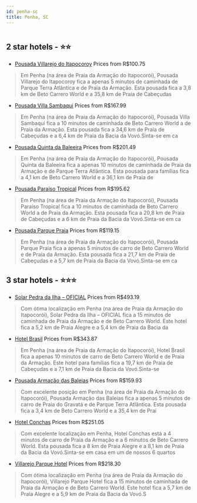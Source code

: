 ```yaml
---
id: penha-sc
title: Penha, SC
---
```


<center><img src="https://i.travelapi.com/hotels/46000000/45770000/45762600/45762520/c17a6916_z.jpg" alt="" /></center>


##  2 star hotels - ⭐️⭐️

-    [Pousada Villarejo do Itapocoroy](https://www.hurb.com/br/aud/https://www.hurb.com/br/hotels/penha/pousada-villarejo-do-itapocoroy-HT-MEQH?cmp=18055) Prices from R$100.75
   > Em Penha (na área de Praia da Armação do Itapocorói), Pousada Villarejo do Itapocoroy fica a apenas 5 minutos de caminhada de Parque Terra Atlântica e de Praia da Armação.  Esta pousada fica a 3,8 km de Beto Carrero World e a 35,8 km de Praia de Cabeçudas
-    [Pousada Villa Sambaqui](https://www.hurb.com/br/aud/https://www.hurb.com/br/hotels/penha/pousada-villa-sambaqui-HT-GOBS?cmp=18055) Prices from R$167.99
   > Em Penha (na área de Praia da Armação do Itapocorói), Pousada Villa Sambaqui fica a 10 minutos de caminhada de Beto Carrero World a de Praia da Armação.  Esta pousada fica a 34,6 km de Praia de Cabeçudas e a 6,4 km de Praia da Bacia da Vovó.Sinta-se em ca
-    [Pousada Quinta da Baleeira](https://www.hurb.com/br/aud/https://www.hurb.com/br/hotels/penha/pousada-quinta-da-baleeira-HT-N4Z4?cmp=18055) Prices from R$201.49
   > Em Penha (na área de Praia da Armação do Itapocorói), Pousada Quinta da Baleeira fica a apenas 10 minutos de caminhada de Praia da Armação e de Parque Terra Atlântica.  Esta pousada para famílias fica a 4,1 km de Beto Carrero World e a 36,1 km de Praia de
-    [Pousada Paraíso Tropical](https://www.hurb.com/br/aud/https://www.hurb.com/br/hotels/penha/pousada-paraiso-tropical-HT-2UIL?cmp=18055) Prices from R$195.62
   > Em Penha (na área de Praia da Armação do Itapocorói), Pousada Paraíso Tropical fica a 10 minutos de caminhada de Beto Carrero World a de Praia da Armação.  Esta pousada fica a 20,8 km de Praia de Cabeçudas e a 6 km de Praia da Bacia da Vovó.Sinta-se em ca
-    [Pousada Parque Praia](https://www.hurb.com/br/aud/https://www.hurb.com/br/hotels/penha/pousada-parque-praia-HT-R2UX?cmp=18055) Prices from R$119.15
   > Em Penha (na área de Praia da Armação do Itapocorói), Pousada Parque Praia fica a apenas 5 minutos de carro de Beto Carrero World e de Praia da Armação.  Esta pousada fica a 21,7 km de Praia de Cabeçudas e a 5,7 km de Praia da Bacia da Vovó.Sinta-se em ca

##  3 star hotels - ⭐️⭐️⭐️

-    [Solar Pedra da Ilha – OFICIAL](https://www.hurb.com/br/aud/https://www.hurb.com/br/hotels/penha/solar-pedra-da-ilha-oficial-HT-MYZB?cmp=18055) Prices from R$493.19
   > Com ótima localização em Penha (na área de Praia da Armação do Itapocorói), Solar Pedra da Ilha – OFICIAL fica a 15 minutos de caminhada de Praia da Armação e de Beto Carrero World.  Este hotel fica a 5,2 km de Praia Alegre e a 5,4 km de Praia da Bacia da
-    [Hotel Brasil](https://www.hurb.com/br/aud/https://www.hurb.com/br/hotels/penha/hotel-brasil-HT-HF46?cmp=18055) Prices from R$343.87
   > Em Penha (na área de Praia da Armação do Itapocorói), Hotel Brasil fica a apenas 10 minutos de carro de Beto Carrero World e de Praia da Armação.  Este hotel para famílias fica a 19,7 km de Praia de Cabeçudas e a 7,1 km de Praia da Bacia da Vovó.Sinta-se 
-    [Pousada Armação das Baleias](https://www.hurb.com/br/aud/https://www.hurb.com/br/hotels/penha/pousada-armacao-das-baleias-HT-P0EM?cmp=18055) Prices from R$159.93
   > Com excelente posição em Penha (na área de Praia da Armação do Itapocorói), Pousada Armação das Baleias fica a apenas 5 minutos de carro de Praia do Gravatá e de Parque Terra Atlântica.  Esta pousada fica a 3,4 km de Beto Carrero World e a 35,4 km de Prai
-    [Hotel Conchas](https://www.hurb.com/br/aud/https://www.hurb.com/br/hotels/penha/hotel-conchas-HT-1LS4?cmp=18055) Prices from R$251.05
   > Com excelente localização em Penha, Hotel Conchas está a 4 minutos de carro de Praia da Armação e a 6 minutos de Beto Carrero World.  Esta pousada fica a 8 km de Praia Alegre e a 8,1 km de Praia da Bacia da Vovó.Sinta-se em casa em um de nossos 6 quartos 
-    [Villarejo Parque Hotel](https://www.hurb.com/br/aud/https://www.hurb.com/br/hotels/penha/villarejo-parque-hotel-HT-41RH?cmp=18055) Prices from R$218.30
   > Com ótima localização em Penha (na área de Praia da Armação do Itapocorói), Villarejo Parque Hotel fica a 15 minutos de caminhada de Praia da Armação e de Beto Carrero World.  Este hotel fica a 5,7 km de Praia Alegre e a 5,9 km de Praia da Bacia da Vovó.S
